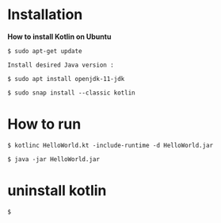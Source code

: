 
# Installation 


**How to install Kotlin on Ubuntu**

```
$ sudo apt-get update

Install desired Java version : 

$ sudo apt install openjdk-11-jdk 

$ sudo snap install --classic kotlin
```



# How to run

```
$ kotlinc HelloWorld.kt -include-runtime -d HelloWorld.jar

$ java -jar HelloWorld.jar
```
# uninstall kotlin

```
$ 
```
